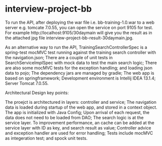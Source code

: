 # interview-project-bb

To run the API, after deploying the war file i.e. bb-training-1.0.war to a web server e.g. tomcate 7.0.55, you can open the service on port 9105 for test. For example http://localhost:9105/30daymain will give you the result as in the attached jpg file interview-project-bb-result-30daymain.jpg.

As an alternative way to run the API, TrainingSearchControllerSpec is a spring-test mocMVC test running against the training search controller with the navigation.json; There are a couple of unit tests in SearchServiceImplSpec with mock data to test the main search logic; There are also some mocMVC tests for the exception handling; and loading json data to pojo; The dependency jars are managed by gradle; The web app is based on springframework; Development environment is Intellij IDEA 13.1.4; Server Tomcat 7.0.55.

Architectural Design key points:

The proejct is architectured in layers: controller and service;
The navigation data is loaded during startup of the web app, and stored in a context object. The app is initialized with Java Config; Upon arrival of each request, the data does not need to be loaded from DAO;
The search logic is at the service layer. To improvement performance, an cache can be added at the service layer with ID as key, and search result as value;
Controller advice and exception handler are used for error handling;
Tests include mocMVC as integeration test; and spock unit tests.
